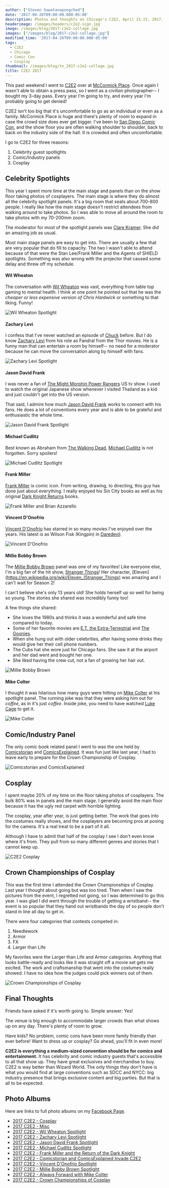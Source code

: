 ```yaml
---
author: ["Steven Suwatanapongched"]
date: '2017-04-26T09:00:00.000-05:00'
description: Photos and thoughts on Chicago's C2E2, April 21-23, 2017.
headerimage: /images/headers/c2e2-sign.jpg
image: /images/blog/2017-c2e2-collage.jpg
images: ["/images/blog/2017-c2e2-collage.jpg"]
modified_time: '2017-04-26T09:00:00.000-05:00'
tags:
  - C2E2
  - Chicago
  - Comic Con
  - Cosplay
thumbnail: /images/blog/tn_2017-c2e2-collage.jpg
title: C2E2 2017
---
```



This past weekend I went to [C2E2](http://www.c2e2.com) over at [McCormick Place](http://www.mccormickplace.com/). Once again I wasn't able to obtain a press pass, so I went as a *civilian* photographer-- I bought my 3-day pass. Every year I'm going to try, and every year I'm probably going to get denied!

C2E2 isn't too big that it's uncomfortable to go as an individual or even as a family. McCormick Place is huge and there's plenty of room to expand in case the crowd size does ever get bigger. I've been to [San Diego Comic Con](http://www.comic-con.org/cci), and the show floor you are often walking shoulder to shoulder, back to back on the industry side of the hall. It is crowded and often uncomfortable.

I go to C2E2 for three reasons:

1. Celebrity guest spotlights
2. Comic/Industry panels
3. Cosplay

## Celebrity Spotlights

This year I spent more time at the main stage and panels than on the show floor taking photos of cosplayers. The main stage is where they do almost all the celebrity spotlight panels. It's a big room that seats about 700-800 people. I really like how the main stage doesn't restrict attendees from walking around to take photos. So I was able to move all around the room to take photos with my 70-200mm zoom.

The moderator for most of the spotlight panels was [Clare Kramer](http://www.imdb.com/name/nm0004456/). She did an amazing job as usual.

Most main stage panels are easy to get into. There are usually a few that are very popular that do fill to capacity. The two I wasn't able to attend because of that were the Stan Lee/Frank Miller and the Agents of SHIELD spotlights. Something was also wrong with the projector that caused some delay and threw off my schedule.

#### Wil Wheaton

The conversation with [Wil Wheaton](http://www.imdb.com/name/nm0000696/) was vast, everything from table top gaming to mental health. I think at one point he pointed out that he was the *cheaper or less expensive version of Chris Hardwick* or something to that liking. Funny!

![Wil Wheaton Spotlight](/images/blog/2017-c2e2-wil-wheaton.jpg)

#### Zachary Levi

I confess that I've never watched an episode of [Chuck](http://www.imdb.com/title/tt0934814/) before. But I do know [Zachary Levi](http://www.imdb.com/name/nm1157048/) from his role as Fandral from the Thor movies. He is a funny man that can entertain a room by himself-- no need for a moderator because he can move the conversation along by himself with fans.

![Zachary Levi Spotlight](/images/blog/2017-c2e2-zachary-levi.jpg)

#### Jason David Frank

I was never a fan of [The Might Morphin Power Rangers](http://www.imdb.com/title/tt0106064/) US tv show. I used to watch the original Japanese show whenever I visited Thailand as a kid and just couldn't get into the US version.

That said, I admire how much [Jason David Frank](http://www.imdb.com/name/nm0290969/) works to connect with his fans. He does a lot of conventions every year and is able to be grateful and enthusiastic the whole time.

![Jason David Frank Spotlight](/images/blog/2017-c2e2-jason-david-frank.jpg)

#### Michael Cudlitz

Best known as Abraham from [The Walking Dead](http://www.imdb.com/title/tt1520211/), [Michael Cudlitz](http://www.imdb.com/name/nm0191044/) is not forgotten. Sorry spoilers!

![Michael Cudlitz Spotlight](/images/blog/2017-c2e2-michael-cudlitz.jpg)

#### Frank Miller

[Frank Miller](http://www.imdb.com/name/nm0588340/) is comic icon. From writing, drawing, to directing, this guy has done just about everything. I really enjoyed his Sin City books as well as his original [Dark Knight Returns](http://amzn.to/2pm4eX1) books.

![Frank Miller and Brian Azzarello](/images/blog/2017-c2e2-frank-miller.jpg)

#### Vincent D'Onofrio

[Vincent D'Onofrio](http://www.imdb.com/name/nm0000352/) has starred in so many movies I've enjoyed over the years. His latest is as Wilson Fisk (Kingpin) in [Daredevil](http://www.imdb.com/title/tt3322312/).

![Vincent D'Onofrio](/images/blog/2017-c2e2-vincent-donofrio.jpg)

#### Millie Bobby Brown

The [Millie Bobby Brown](http://www.imdb.com/name/nm5611121/) panel was one of my favorites! Like everyone else, I'm a big fan of the hit show, [Stranger Things](http://www.imdb.com/title/tt4574334/)! Her character, [Eleven](https://en.wikipedia.org/wiki/Eleven_(Stranger_Things) was amazing and I can't wait for Season 2!

I can't believe she's only 13 years old! She holds herself up so well for being so young. The stories she shared was incredibly funny too!

A few things she shared:

* She loves the 1980s and thinks it was a wonderful and safe time compared to today.
* Some of her favorite movies are [E.T. the Extra-Terrestrial](http://www.imdb.com/title/tt0083866/) and [The Goonies](http://www.imdb.com/title/tt0089218/).
* When she hung out with older celebrities, after having some drinks they would give her their cell phone numbers.
* The Cubs hat she wore just for Chicago fans. She saw it at the airport and her dad went and bought her one.
* She liked having the crew cut, not a fan of growing her hair out.

![Millie Bobby Brown](/images/blog/2017-c2e2-millie-bobby-brown.jpg)

#### Mike Colter

I thought it was hilarious how many guys were hitting on [Mike Colter](http://www.imdb.com/name/nm1591496/) at his spotlight panel. The running joke was that they were asking him out for *coffee*, as in it's just *coffee*. Inside joke, you need to have watched [Luke Cage](http://www.imdb.com/title/tt3322314/) to get it.

![Mike Colter](/images/blog/2017-c2e2-mike-colter.jpg)

## Comic/Industry Panel

The only comic book related panel I went to was the one held by [Comicstorian](https://www.youtube.com/user/comicstorian) and [ComicsExplained](https://www.youtube.com/user/fluidicbeats). It was fun just like last year, I had to leave early to prepare for the Crown Championship of Cosplay.

![Comicstorian and ComicsExplained](/images/blog/2017-c2e2-comicstorian-comicsexplained.jpg)

## Cosplay

I spent maybe 20% of my time on the floor taking photos of cosplayers. The bulk 80% was in panels and the main stage. I generally avoid the main floor because it has the ugly red carpet with horrible lighting.

The cosplay, year after year, is just getting better. The work that goes into the costumes really shows, and the cosplayers are becoming pros at posing for the camera. It's a real treat to be a part of it all.

Although I have to admit that half of the cosplay I see I don't even know where it's from. They pull from so many different genres and stories that I cannot keep up.

![C2E2 Cosplay](/images/blog/2017-c2e2-cosplay-collage.jpg)

## Crown Championships of Cosplay

This was the first time I attended the Crown Championships of Cosplay. Last year I thought about going but was too tired. Then when I saw the pictures from the event, I regretted not going, so I was determined to go this year. I was glad I did went through the trouble of getting a wristband-- the event is so popular that they hand out wristbands the day of so people don't stand in line all day to get in.

There were four categories that contests competed in:

1. Needlework
2. Armor
3. FX
4. Larger than Life

My favorites were the Larger than Life and Armor categories. Anything that looks battle-ready and looks like it was straight off a movie set gets me excited. The work and craftsmanship that went into the costumes really showed. I have no idea how the judges could pick winners out of them.

![Crown Championships of Cosplay](/images/blog/2017-c2e2-crown-championships-of-cosplay-collage.jpg)

## Final Thoughts

Friends have asked if it's worth going to. Simple answer: Yes!

The venue is big enough to accommodate larger crowds than what shows up on any day. There's plenty of room to grow.

Have kids? No problem, comic cons have been more family friendly than ever before! Want to dress up or cosplay? Go ahead, you'll fit in even more!

**C2E2 is everything a medium-sized convention should be for comics and entertainment.** It has celebrity and comic industry guests that's accessible to all that show up. They have great exclusives and merchandise to buy. C2E2 is way better than Wizard World. The only things they don't have is what you would find at large conventions such as SDCC and NYCC: big industry presence that brings exclusive content and big parties. But that is all to be expected.

## Photo Albums

Here are links to full photo albums on my [Facebook Page](http://facebook.com/sunpechphotography).

* [2017 C2E2 - Cosplay](https://www.facebook.com/media/set/?set=a.1396029343795419.1073741914.408588035872893&type=3)
* [2017 C2E2 - Misc](https://www.facebook.com/media/set/?set=a.1396068440458176.1073741915.408588035872893&type=3)
* [2017 C2E2 - Wil Wheaton Spotlight](https://www.facebook.com/media/set/?set=a.1396070330457987.1073741916.408588035872893&type=3)
* [2017 C2E2 - Zachary Levi Spotlight](https://www.facebook.com/media/set/?set=a.1396076910457329.1073741917.408588035872893&type=3)
* [2017 C2E2 - Jason David Frank Spotlight](https://www.facebook.com/media/set/?set=a.1396082627123424.1073741918.408588035872893&type=3)
* [2017 C2E2 - Michael Cudlitz Spotlight](https://www.facebook.com/media/set/?set=a.1396085483789805.1073741919.408588035872893&type=3)
* [2017 C2E2 - Frank Miller and the Return of the Dark Knight](https://www.facebook.com/media/set/?set=a.1396088503789503.1073741920.408588035872893&type=3)
* [2017 C2E2 - Comicstorian and ComicsExplained Invade C2E2](https://www.facebook.com/media/set/?set=a.1396090510455969.1073741921.408588035872893&type=3)
* [2017 C2E2 - Vincent D'Onofrio Spotlight](https://www.facebook.com/media/set/?set=a.1396092907122396.1073741922.408588035872893&type=3)
* [2017 C2E2 - Millie Bobby Brown Spotlight](https://www.facebook.com/media/set/?set=a.1396097753788578.1073741923.408588035872893&type=3)
* [2017 C2E2 - Always Forward with Mike Colter](https://www.facebook.com/media/set/?set=a.1396101690454851.1073741924.408588035872893&type=3)
* [2017 C2E2 - Crown Championships of Cosplay](https://www.facebook.com/media/set/?set=a.1396104710454549.1073741925.408588035872893&type=3)